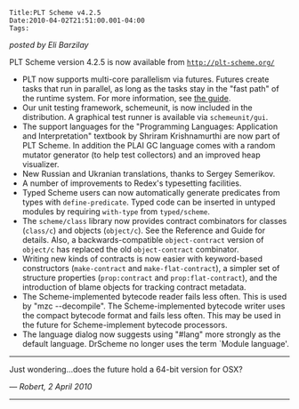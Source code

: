 
    Title:PLT Scheme v4.2.5
    Date:2010-04-02T21:51:00.001-04:00
    Tags:

*posted by Eli Barzilay*

PLT Scheme version 4.2.5 is now available from  [`http://plt-scheme.org/`](http://plt-scheme.org/)

* PLT now supports multi-core parallelism via futures.  Futures create tasks that run in parallel, as long as the tasks stay in the "fast path" of the runtime system.  For more information, see [the guide](http://docs.plt-scheme.org/guide/performance.html?q=future#%28part._effective-futures%29).
* Our unit testing framework, schemeunit, is now included in the distribution.  A graphical test runner is available via `schemeunit/gui`.
* The support languages for the "Programming Languages: Application and Interpretation" textbook by Shriram Krishnamurthi are now part of PLT Scheme.  In addition the PLAI GC language comes with a random mutator generator (to help test collectors) and an improved heap visualizer.
* New Russian and Ukranian translations, thanks to Sergey Semerikov.
* A number of improvements to Redex's typesetting facilities.
* Typed Scheme users can now automatically generate predicates from types with `define-predicate`.  Typed code can be inserted in untyped modules by requiring `with-type` from `typed/scheme`.
* The `scheme/class` library now provides contract combinators for classes (`class/c`) and objects (`object/c`).  See the Reference and Guide for details.  Also, a backwards-compatible `object-contract` version of `object/c` has replaced the old `object-contract` combinator.
* Writing new kinds of contracts is now easier with keyword-based constructors (`make-contract` and `make-flat-contract`), a simpler set of structure properties (`prop:contract` and `prop:flat-contract`), and the introduction of blame objects for tracking contract metadata.
* The Scheme-implemented bytecode reader fails less often.  This is used by "mzc --decompile".  The Scheme-implemented bytecode writer uses the compact bytecode format and fails less often.  This may be used in the future for Scheme-implement bytecode processors.
* The language dialog now suggests using "#lang" more strongly as the default language.  DrScheme no longer uses the term `Module language'.

<!-- more -->



* * *

Just wondering...does the future hold a 64-bit version for OSX?

— *Robert, 2 April 2010*

* * *

